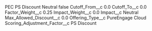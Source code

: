 <?xml version="1.0" encoding="UTF-8"?>
<CustomMetadata xmlns="http://soap.sforce.com/2006/04/metadata" xmlns:xsi="http://www.w3.org/2001/XMLSchema-instance" xmlns:xsd="http://www.w3.org/2001/XMLSchema">
    <label>PEC PS Discount Neutral</label>
    <protected>false</protected>
    <values>
        <field>Cutoff_From__c</field>
        <value xsi:type="xsd:double">0.0</value>
    </values>
    <values>
        <field>Cutoff_To__c</field>
        <value xsi:type="xsd:double">0.0</value>
    </values>
    <values>
        <field>Factor_Weight__c</field>
        <value xsi:type="xsd:double">0.25</value>
    </values>
    <values>
        <field>Impact_Weight__c</field>
        <value xsi:type="xsd:double">0.0</value>
    </values>
    <values>
        <field>Impact__c</field>
        <value xsi:type="xsd:string">Neutral</value>
    </values>
    <values>
        <field>Max_Allowed_Discount__c</field>
        <value xsi:type="xsd:double">0.0</value>
    </values>
    <values>
        <field>Offering_Type__c</field>
        <value xsi:type="xsd:string">PureEngage Cloud</value>
    </values>
    <values>
        <field>Scoring_Adjustment_Factor__c</field>
        <value xsi:type="xsd:string">PS Discount</value>
    </values>
</CustomMetadata>
